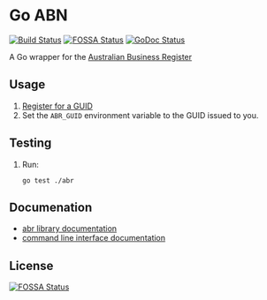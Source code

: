 # Go ABN

[![Build Status](https://travis-ci.org/sjauld/go-abn.svg?branch=master)](https://travis-ci.org/sjauld/go-abn)
[![FOSSA Status](https://app.fossa.io/api/projects/git%2Bgithub.com%2Fsjauld%2Fgo-abn.svg?type=shield)](https://app.fossa.io/projects/git%2Bgithub.com%2Fsjauld%2Fgo-abn?ref=badge_shield)
[![GoDoc Status](https://godoc.org/github.com/sjauld/go-abn?status.svg)](http://godoc.org/github.com/sjauld/go-abn)

A Go wrapper for the
[Australian Business Register](https://abr.business.gov.au/abrxmlsearch/abrxmlsearch.asmx)

## Usage

1. [Register for a GUID](https://www.abr.business.gov.au/RegisterAgreement.aspx)
2. Set the `ABR_GUID` environment variable to the GUID issued to you.

## Testing

1.  Run:
    ```
    go test ./abr
    ```

## Documenation

* [abr library documentation](https://godoc.org/github.com/sjauld/go-abn/abr)
* [command line interface documentation](https://godoc.org/github.com/sjauld/go-abn/cmd)

## License
[![FOSSA Status](https://app.fossa.io/api/projects/git%2Bgithub.com%2Fsjauld%2Fgo-abn.svg?type=large)](https://app.fossa.io/projects/git%2Bgithub.com%2Fsjauld%2Fgo-abn?ref=badge_large)
